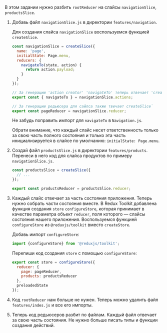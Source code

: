 В этом задании нужно разбить `rootReducer` на слайсы `navigationSlice`, `productsSlice`.

1. Добавь файл `navigationSlice.js` в директории `features/navigation`. 

    Для создания слайса `navigationSlice` воспользуемся функцией `createSlice`.
    ```js
    const navigationSlice = createSlice({
      name: 'page',
      initialState: Page.menu,
      reducers: {
        navigateTo(state, action) {
          return action.payload;
        }
      }
    });
   
    // За генерацию 'action creator' 'navigateTo' теперь отвечает 'createSlice'
    export const { navigateTo } = navigationSlice.actions;

    // За генерацию редьюсера для сайлса также твечает createSlice`
    export const pageReducer = navigationSlice.reducer;
    ```

    Не забудь поправить импорт для `navigateTo` в `Navigation.js`.

    Обрати внимание, что каждый слайс несет ответственность только за свою часть полного состояния 
    и только эта часть инициализируется в слайсе по умолчанию: `initialState: Page.menu`.

2. Создай файл `productsSlice.js` в директории `features/products`. Перенеси в него код для слайса продуктов по примеру `navigationSlice.js`.
    ```js
    const productsSlice = createSlice({
      // ...
    });
    
    export const productsReducer = productsSlice.reducer;
    ```

3. Каждый слайс отвечает за часть состояния приложения. Теперь нужно собрать части состояния вместе.
В Redux Toolkit добавлена функция создания `store` `configureStore`, которая принимает в качестве 
параметра объект `reducer`, поля которого — слайсы состояния нашего приложения.
Воспользуемся функцией `configureStore` из `@reduxjs/toolkit` вместо `createStore`.
    
    Добавь импорт `configureStore`:
    ```js
    import {configureStore} from '@reduxjs/toolkit';
    ```

    Перепиши код создания `store` с помощью `configureStore`:
    ```js
    export const store = configureStore({
      reducer: {
        page: pageReducer,
        products: productsReducer
      },
      preloadedState
    });
    ```

4. Код `rootReducer` нам больше не нужен. Теперь можно удалить файл `features/indes.js` и все его импорты.

5. Теперь код редьюсеров разбит по файлам. Каждый файл отвечает за свою часть состояния.
Не нужно больше писать типы и функции создания действий.
